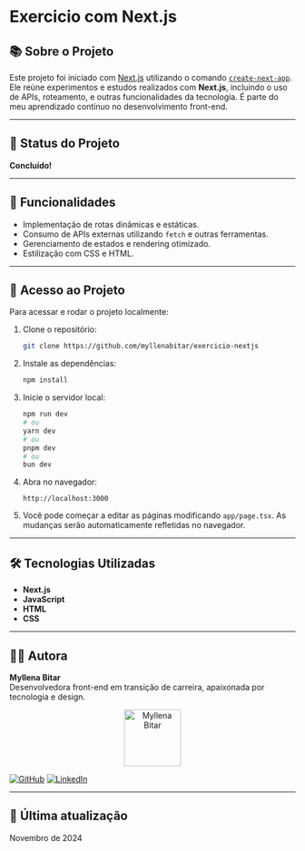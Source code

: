 # Exercicio com Next.js


## 📚 Sobre o Projeto
Este projeto foi iniciado com [Next.js](https://nextjs.org) utilizando o comando [`create-next-app`](https://nextjs.org/docs/app/api-reference/cli/create-next-app). Ele reúne experimentos e estudos realizados com **Next.js**, incluindo o uso de APIs, roteamento, e outras funcionalidades da tecnologia. É parte do meu aprendizado contínuo no desenvolvimento front-end.

---

## 🚧 Status do Projeto
**Concluído!** 

---

## 🔧 Funcionalidades
- Implementação de rotas dinâmicas e estáticas.
- Consumo de APIs externas utilizando `fetch` e outras ferramentas.
- Gerenciamento de estados e rendering otimizado.
- Estilização com CSS e HTML.

---

## 📂 Acesso ao Projeto
Para acessar e rodar o projeto localmente:

1. Clone o repositório:
   ```bash
   git clone https://github.com/myllenabitar/exercicio-nextjs
   ```
2. Instale as dependências:
   ```bash
   npm install
   ```
3. Inicie o servidor local:
   ```bash
   npm run dev
   # ou
   yarn dev
   # ou
   pnpm dev
   # ou
   bun dev
   ```
4. Abra no navegador:
   ```
   http://localhost:3000
   ```
5. Você pode começar a editar as páginas modificando `app/page.tsx`. As mudanças serão automaticamente refletidas no navegador.

---

## 🛠 Tecnologias Utilizadas

- **Next.js**  
- **JavaScript**  
- **HTML**  
- **CSS**


---

## 👩‍💻 Autora

**Myllena Bitar**  
Desenvolvedora front-end em transição de carreira, apaixonada por tecnologia e design.

<p align="center">
  <img src="https://avatars.githubusercontent.com/u/111917539?v=4" alt="Myllena Bitar" width="100px">
</p>

[![GitHub](https://img.shields.io/badge/GitHub-MyllenaBitar-blue?logo=github)](https://github.com/MyllenaBitar)
[![LinkedIn](https://img.shields.io/badge/LinkedIn-MyllenaBitar-blue?logo=linkedin)](https://linkedin.com/in/MyllenaBitar)

---

## 📅 Última atualização
Novembro de 2024
